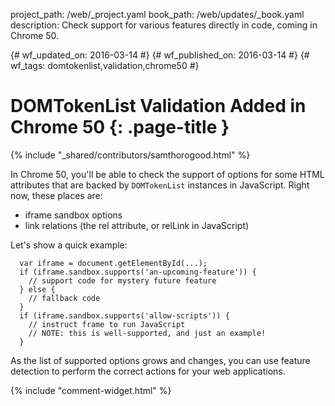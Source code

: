 project_path: /web/_project.yaml
book_path: /web/updates/_book.yaml
description: Check support for various features directly in code, coming in Chrome 50.

{# wf_updated_on: 2016-03-14 #}
{# wf_published_on: 2016-03-14 #}
{# wf_tags: domtokenlist,validation,chrome50 #}

# DOMTokenList Validation Added in Chrome 50 {: .page-title }

{% include "_shared/contributors/samthorogood.html" %}



In Chrome 50, you'll be able to check the support of options for some HTML attributes that are backed by `DOMTokenList` instances in JavaScript.
Right now, these places are:

+ iframe sandbox options
+ link relations (the rel attribute, or relLink in JavaScript)

Let's show a quick example:


      var iframe = document.getElementById(...);
      if (iframe.sandbox.supports('an-upcoming-feature')) {
        // support code for mystery future feature
      } else {
        // fallback code
      }
      if (iframe.sandbox.supports('allow-scripts')) {
        // instruct frame to run JavaScript
        // NOTE: this is well-supported, and just an example!
      }
    

As the list of supported options grows and changes, you can use feature detection to perform the correct actions for your web applications.


{% include "comment-widget.html" %}
